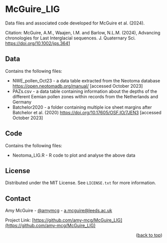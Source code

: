# McGuire_LIG
Data files and associated code developed for McGuire et al. (2024).

Citation:
McGuire, A.M., Waajen, I.M. and Barlow, N.L.M. (2024), Advancing chronologies for Last Interglacial sequences. J. Quaternary Sci. https://doi.org/10.1002/jqs.3641

## Data
Contains the following files:
* NWE_pollen_Oct23 - a data table extracted from the Neotoma database https://open.neotomadb.org/manual/ [accessed October 2023]
* PAZs.csv - a data table containing information about the depths of the different Eemian pollen zones within records from the Netherlands and Germany
* Batchelor2020 - a folder containing multiple ice sheet margins after Batchelor et al. (2020) https://doi.org/10.17605/OSF.IO/7JEN3 [accessed October 2023]

## Code
Contains the following files:
* Neotoma_LIG.R - R code to plot and analyse the above data

## License

Distributed under the MIT License. See `LICENSE.txt` for more information.

## Contact

Amy McGuire - [@amymcg](https://twitter.com/amymcg) - a.mcguire@leeds.ac.uk

Project Link: [https://github.com/amy-mcg/McGuire_LIG](https://github.com/amy-mcg/McGuire_LIG)

<p align="right">(<a href="#top">back to top</a>)</p>
